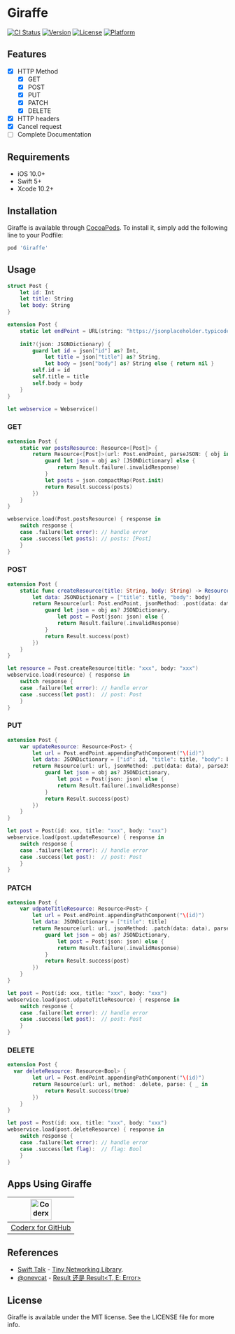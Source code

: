 # Giraffe

[![CI Status](http://img.shields.io/travis/derekcoder@gmail.com/Giraffe.svg?style=flat)](https://travis-ci.org/derekcoder@gmail.com/Giraffe)
[![Version](https://img.shields.io/cocoapods/v/Giraffe.svg?style=flat)](http://cocoapods.org/pods/Giraffe)
[![License](https://img.shields.io/cocoapods/l/Giraffe.svg?style=flat)](http://cocoapods.org/pods/Giraffe)
[![Platform](https://img.shields.io/cocoapods/p/Giraffe.svg?style=flat)](http://cocoapods.org/pods/Giraffe)

## Features

- [x] HTTP Method
    - [x] GET
    - [x] POST
    - [x] PUT
    - [x] PATCH
    - [x] DELETE
- [x] HTTP headers
- [x] Cancel request
- [ ] Complete Documentation

## Requirements

- iOS 10.0+
- Swift 5+
- Xcode 10.2+

## Installation

Giraffe is available through [CocoaPods](http://cocoapods.org). To install
it, simply add the following line to your Podfile:

```ruby
pod 'Giraffe'
```

## Usage

```swift
struct Post {
    let id: Int
    let title: String
    let body: String
}

extension Post {
    static let endPoint = URL(string: "https://jsonplaceholder.typicode.com/posts")!
    
    init?(json: JSONDictionary) {
        guard let id = json["id"] as? Int,
            let title = json["title"] as? String,
            let body = json["body"] as? String else { return nil }
        self.id = id
        self.title = title
        self.body = body
    }
}

let webservice = Webservice()
```

### GET

```swift
extension Post {
    static var postsResource: Resource<[Post]> {
        return Resource<[Post]>(url: Post.endPoint, parseJSON: { obj in
            guard let json = obj as? [JSONDictionary] else {
                return Result.failure(.invalidResponse)
            }
            let posts = json.compactMap(Post.init)
            return Result.success(posts)
        })
    }
}

webservice.load(Post.postsResource) { response in 
    switch response {
    case .failure(let error): // handle error
    case .success(let posts): // posts: [Post]
    }
}
```

### POST

```swift
extension Post {
    static func createResource(title: String, body: String) -> Resource<Post> {
        let data: JSONDictionary = ["title": title, "body": body]
        return Resource(url: Post.endPoint, jsonMethod: .post(data: data), parseJSON: { obj in
            guard let json = obj as? JSONDictionary,
                let post = Post(json: json) else {
                return Result.failure(.invalidResponse)
            }
            return Result.success(post)
        })
    }
}

let resource = Post.createResource(title: "xxx", body: "xxx")
webservice.load(resource) { response in 
    switch response {
    case .failure(let error): // handle error
    case .success(let post):  // post: Post
    }
}
```

### PUT

```swift
extension Post {
    var updateResource: Resource<Post> {
        let url = Post.endPoint.appendingPathComponent("\(id)")
        let data: JSONDictionary = ["id": id, "title": title, "body": body]
        return Resource(url: url, jsonMethod: .put(data: data), parseJSON: { obj in
            guard let json = obj as? JSONDictionary,
                let post = Post(json: json) else {
                return Result.failure(.invalidResponse)
            }
            return Result.success(post)
        })
    }
}

let post = Post(id: xxx, title: "xxx", body: "xxx")
webservice.load(post.updateResource) { response in 
    switch response {
    case .failure(let error): // handle error
    case .success(let post):  // post: Post
    }
}
```

### PATCH

```swift
extension Post {
    var udpateTitleResource: Resource<Post> {
        let url = Post.endPoint.appendingPathComponent("\(id)")
        let data: JSONDictionary = ["title": title]
        return Resource(url: url, jsonMethod: .patch(data: data), parseJSON: { obj in
            guard let json = obj as? JSONDictionary,
                let post = Post(json: json) else {
                return Result.failure(.invalidResponse)
            }
            return Result.success(post)
        })
    }
}

let post = Post(id: xxx, title: "xxx", body: "xxx")
webservice.load(post.udpateTitleResource) { response in 
    switch response {
    case .failure(let error): // handle error
    case .success(let post):  // post: Post
    }
}
```

### DELETE

```swift
extension Post {
  var deleteResource: Resource<Bool> {
        let url = Post.endPoint.appendingPathComponent("\(id)")
        return Resource(url: url, method: .delete, parse: { _ in
            return Result.success(true)
        })
    }
}

let post = Post(id: xxx, title: "xxx", body: "xxx")
webservice.load(post.deleteResource) { response in 
    switch response {
    case .failure(let error): // handle error
    case .success(let flag):  // flag: Bool
    }
}
```

## Apps Using Giraffe

|<img alt="Coderx" src="https://is2-ssl.mzstatic.com/image/thumb/Purple113/v4/2a/dd/cc/2addccec-4e19-0c9e-49c7-ca9032af70f5/source/100x100bb.jpg" width="48">| 
| :---: |
| [Coderx for GitHub](https://itunes.apple.com/app/apple-store/id1371929193?mt=8) | 

## References

- [Swift Talk](https://talk.objc.io) - [Tiny Networking Library](https://talk.objc.io/episodes/S01E1-tiny-networking-library).
- [@onevcat](https://github.com/onevcat) - [Result<T> 还是 Result<T, E: Error>](https://onevcat.com/2018/10/swift-result-error/)

## License

Giraffe is available under the MIT license. See the LICENSE file for more info.
